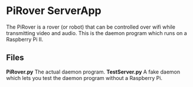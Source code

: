 # PiRover ServerApp

The PiRover is a rover (or robot) that can be controlled over wifi while transmitting video and audio. This is the daemon program which runs on a Raspberry Pi II.

## Files

__PiRover.py__ The actual daemon program.
__TestServer.py__ A fake daemon which lets you test the daemon program without a Raspberry Pi.

